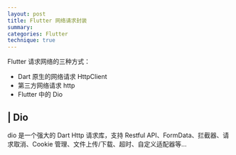 ```yaml
---
layout: post
title: Flutter 网络请求封装
summary:
categories: Flutter
technique: true
---
```


Flutter 请求网络的三种方式：

- Dart 原生的网络请求 HttpClient
- 第三方网络请求 http
- Flutter 中的 Dio

## | Dio

dio 是一个强大的 Dart Http 请求库，支持 Restful API、FormData、拦截器、请求取消、Cookie 管理、文件上传/下载、超时、自定义适配器等...
